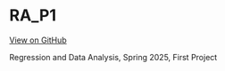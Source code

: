 # RA_P1

[View on GitHub](https://github.com/Kafsh-e-Mardane-Varzeshi-Hypo-Test-Team/RA_P1)

Regression and Data Analysis, Spring 2025, First Project
